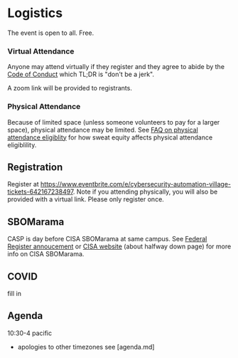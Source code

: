 # Logistics
The event is open to all.
Free.

### Virtual Attendance

Anyone may attend virtually if they 
register and they
agree to abide by the 
[Code of Conduct](../../../../CODE-OF-CONDUCT.md)
which TL;DR is "don't be a jerk".

A zoom link will be provided to registrants.

### Physical Attendance

Because of limited space
(unless someone volunteers to pay for a larger space),
physical attendance may be limited.
See [FAQ on physical attendance eligiblity](./faq.md#how-will-physical-attendance-be-determined) 
for how sweat equity 
affects physical attendance eligiblility.

## Registration
Register at https://www.eventbrite.com/e/cybersecurity-automation-village-tickets-642167238497.
Note if you attending physically, you will also be provided with a virtual link.
Please only register once.

## SBOMarama
CASP is day before 
CISA SBOMarama
at same campus. 
See [Federal Register annoucement](https://www.federalregister.gov/documents/2023/05/22/2023-10825/2023-cisa-sbom-a-rama)
or [CISA website](https://www.cisa.gov/sbom) (about halfway down page) for more info on CISA SBOMarama.

## COVID
fill in

## Agenda
10:30-4 pacific
* apologies to other timezones
see [agenda.md]
